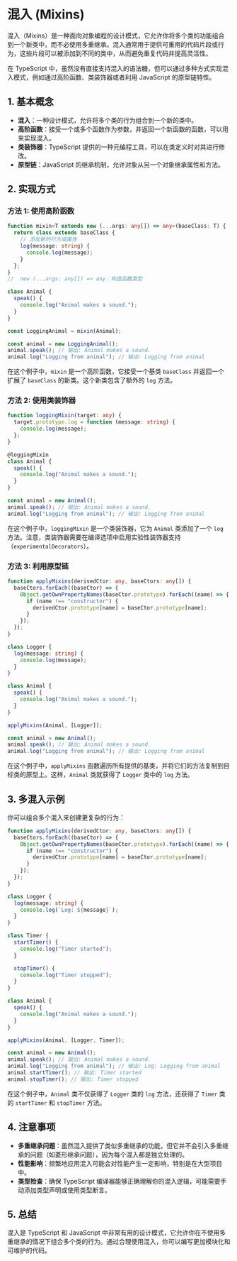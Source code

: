 # 混入 (Mixins)

混入（Mixins）是一种面向对象编程的设计模式，它允许你将多个类的功能组合到一个新类中，而不必使用多重继承。混入通常用于提供可重用的代码片段或行为，这些片段可以被添加到不同的类中，从而避免重复代码并提高灵活性。

在 TypeScript 中，虽然没有直接支持混入的语法糖，但可以通过多种方式实现混入模式，例如通过高阶函数、类装饰器或者利用 JavaScript 的原型链特性。

## 1. **基本概念**

- **混入**：一种设计模式，允许将多个类的行为组合到一个新的类中。
- **高阶函数**：接受一个或多个函数作为参数，并返回一个新函数的函数，可以用来实现混入。
- **类装饰器**：TypeScript 提供的一种元编程工具，可以在类定义时对其进行修改。
- **原型链**：JavaScript 的继承机制，允许对象从另一个对象继承属性和方法。

## 2. **实现方式**

### 方法 1: 使用高阶函数

```typescript
function mixin<T extends new (...args: any[]) => any>(baseClass: T) {
  return class extends baseClass {
    // 添加新的行为或属性
    log(message: string) {
      console.log(message);
    }
  };
}
//  new (...args: any[]) => any：构造函数类型

class Animal {
  speak() {
    console.log("Animal makes a sound.");
  }
}

const LoggingAnimal = mixin(Animal);

const animal = new LoggingAnimal();
animal.speak(); // 输出: Animal makes a sound.
animal.log("Logging from animal"); // 输出: Logging from animal
```

在这个例子中，`mixin` 是一个高阶函数，它接受一个基类 `baseClass` 并返回一个扩展了 `baseClass` 的新类。这个新类包含了额外的 `log` 方法。

### 方法 2: 使用类装饰器

```typescript
function loggingMixin(target: any) {
  target.prototype.log = function (message: string) {
    console.log(message);
  };
}

@loggingMixin
class Animal {
  speak() {
    console.log("Animal makes a sound.");
  }
}

const animal = new Animal();
animal.speak(); // 输出: Animal makes a sound.
animal.log("Logging from animal"); // 输出: Logging from animal
```

在这个例子中，`loggingMixin` 是一个类装饰器，它为 `Animal` 类添加了一个 `log` 方法。注意，类装饰器需要在编译选项中启用实验性装饰器支持（`experimentalDecorators`）。

### 方法 3: 利用原型链

```typescript
function applyMixins(derivedCtor: any, baseCtors: any[]) {
  baseCtors.forEach((baseCtor) => {
    Object.getOwnPropertyNames(baseCtor.prototype).forEach((name) => {
      if (name !== "constructor") {
        derivedCtor.prototype[name] = baseCtor.prototype[name];
      }
    });
  });
}

class Logger {
  log(message: string) {
    console.log(message);
  }
}

class Animal {
  speak() {
    console.log("Animal makes a sound.");
  }
}

applyMixins(Animal, [Logger]);

const animal = new Animal();
animal.speak(); // 输出: Animal makes a sound.
animal.log("Logging from animal"); // 输出: Logging from animal
```

在这个例子中，`applyMixins` 函数遍历所有提供的基类，并将它们的方法复制到目标类的原型上。这样，`Animal` 类就获得了 `Logger` 类中的 `log` 方法。

## 3. **多混入示例**

你可以组合多个混入来创建更复杂的行为：

```typescript
function applyMixins(derivedCtor: any, baseCtors: any[]) {
  baseCtors.forEach((baseCtor) => {
    Object.getOwnPropertyNames(baseCtor.prototype).forEach((name) => {
      if (name !== "constructor") {
        derivedCtor.prototype[name] = baseCtor.prototype[name];
      }
    });
  });
}

class Logger {
  log(message: string) {
    console.log(`Log: ${message}`);
  }
}

class Timer {
  startTimer() {
    console.log("Timer started");
  }

  stopTimer() {
    console.log("Timer stopped");
  }
}

class Animal {
  speak() {
    console.log("Animal makes a sound.");
  }
}

applyMixins(Animal, [Logger, Timer]);

const animal = new Animal();
animal.speak(); // 输出: Animal makes a sound.
animal.log("Logging from animal"); // 输出: Log: Logging from animal
animal.startTimer(); // 输出: Timer started
animal.stopTimer(); // 输出: Timer stopped
```

在这个例子中，`Animal` 类不仅获得了 `Logger` 类的 `log` 方法，还获得了 `Timer` 类的 `startTimer` 和 `stopTimer` 方法。

## 4. **注意事项**

- **多重继承问题**：虽然混入提供了类似多重继承的功能，但它并不会引入多重继承的问题（如菱形继承问题），因为每个混入都是独立处理的。
- **性能影响**：频繁地应用混入可能会对性能产生一定影响，特别是在大型项目中。
- **类型检查**：确保 TypeScript 编译器能够正确理解你的混入逻辑，可能需要手动添加类型声明或使用类型断言。

## 5. **总结**

混入是 TypeScript 和 JavaScript 中非常有用的设计模式，它允许你在不使用多重继承的情况下组合多个类的行为。通过合理使用混入，你可以编写更加模块化和可维护的代码。
